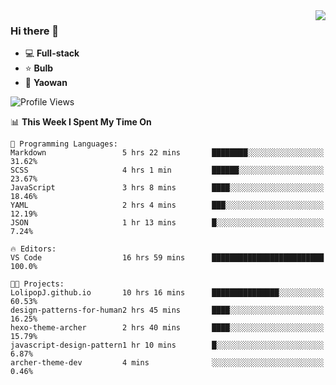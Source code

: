 <img  align="right" src="https://github-readme-stats.vercel.app/api?username=LolipopJ&show_icons=true&count_private=true&hide_title=true&include_all_commits=true&theme=vue">

### Hi there 👋

- :computer: **Full-stack**
- :star: **Bulb**
- :pill: **Yaowan**

<!--START_SECTION:waka-->
![Profile Views](http://img.shields.io/badge/Profile%20Views-5-blue)

📊 **This Week I Spent My Time On** 

```text
💬 Programming Languages: 
Markdown                 5 hrs 22 mins       ████████░░░░░░░░░░░░░░░░░   31.62% 
SCSS                     4 hrs 1 min         ██████░░░░░░░░░░░░░░░░░░░   23.67% 
JavaScript               3 hrs 8 mins        ████░░░░░░░░░░░░░░░░░░░░░   18.46% 
YAML                     2 hrs 4 mins        ███░░░░░░░░░░░░░░░░░░░░░░   12.19% 
JSON                     1 hr 13 mins        █░░░░░░░░░░░░░░░░░░░░░░░░   7.24%

🔥 Editors: 
VS Code                  16 hrs 59 mins      █████████████████████████   100.0%

🐱‍💻 Projects: 
LolipopJ.github.io       10 hrs 16 mins      ███████████████░░░░░░░░░░   60.53% 
design-patterns-for-human2 hrs 45 mins       ████░░░░░░░░░░░░░░░░░░░░░   16.25% 
hexo-theme-archer        2 hrs 40 mins       ████░░░░░░░░░░░░░░░░░░░░░   15.79% 
javascript-design-pattern1 hr 10 mins        █░░░░░░░░░░░░░░░░░░░░░░░░   6.87% 
archer-theme-dev         4 mins              ░░░░░░░░░░░░░░░░░░░░░░░░░   0.46%

```


<!--END_SECTION:waka-->
